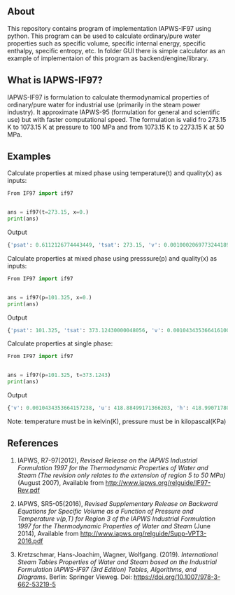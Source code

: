 ## About
This repository contains program of implementation IAPWS-IF97 using python. This program can be used to calculate ordinary/pure water properties such as specific volume, specific internal energy, specific enthalpy, specific entropy, etc. In folder GUI there is simple calculator as an example of implementaion of this program as backend/engine/library.

## What is IAPWS-IF97?
IAPWS-IF97 is formulation to calculate thermodynamical properties of ordinary/pure water for industrial use (primarily in the steam power industry). It approximate IAPWS-95 (formulation for general and scientific use) but with faster computational speed. The formulation is valid fro 273.15 K to 1073.15 K at pressure to 100 MPa and from 1073.15 K to 2273.15 K at 50 MPa.

## Examples
Calculate properties at mixed phase using temperature(t) and quality(x) as inputs:

```Python
From IF97 import if97


ans = if97(t=273.15, x=0.)
print(ans)
```

Output
```Python
{'psat': 0.6112126774443449, 'tsat': 273.15, 'v': 0.0010002069773244189, 'u': -0.04219916517226274, 's': -0.00015454959194117582, 'h': -0.04158782598765377, 'cp': 4.219933568165597, 'cv': 4.217446063578165}
```

Calculate properties at mixed phase using presssure(p) and quality(x) as inputs:

```Python
From IF97 import if97


ans = if97(p=101.325, x=0.)
print(ans)
```

Output
```Python
{'psat': 101.325, 'tsat': 373.12430000048056, 'v': 0.0010434353664161007, 'u': 418.8849917156877, 's': 1.3067239783648374, 'h': 418.99071780418984, 'cp': 4.216612690426814, 'cv': 3.7678305778810395}
```

Calculate properties at single phase:

```Python
From IF97 import if97


ans = if97(p=101.325, t=373.1243)
print(ans)
```

Output
```Python
{'v': 0.0010434353664157238, 'u': 418.88499171366203, 'h': 418.9907178021641, 's': 1.306723978359408, 'cv': 3.7678305778834753, 'cp': 4.216612690426204}
```

Note: temperature must be in kelvin(K), pressure must be in kilopascal(KPa)

## References
1. IAPWS, R7-97(2012), *Revised Release on the IAPWS Industrial Formulation 1997 for the Thermodynamic Properties of Water and Steam (The revision only relates to the extension of region 5 to 50 MPa)* (August 2007), Available from http://www.iapws.org/relguide/IF97-Rev.pdf

2. IAPWS, SR5-05(2016), *Revised Supplementary Release on Backward Equations for Specific Volume as a Function of Pressure and Temperature v(p,T) for Region 3 of the IAPWS Industrial Formulation 1997 for the Thermodynamic Properties of Water and Steam* (June 2014), Available from http://www.iapws.org/relguide/Supp-VPT3-2016.pdf

3. Kretzschmar, Hans-Joachim, Wagner, Wolfgang. (2019). *International Steam Tables Properties of Water and Steam based on the Industrial Formulation IAPWS-IF97 (3rd Edition) Tables, Algorithms, and Diagrams*. Berlin: Springer Vieweg. Doi: https://doi.org/10.1007/978-3-662-53219-5